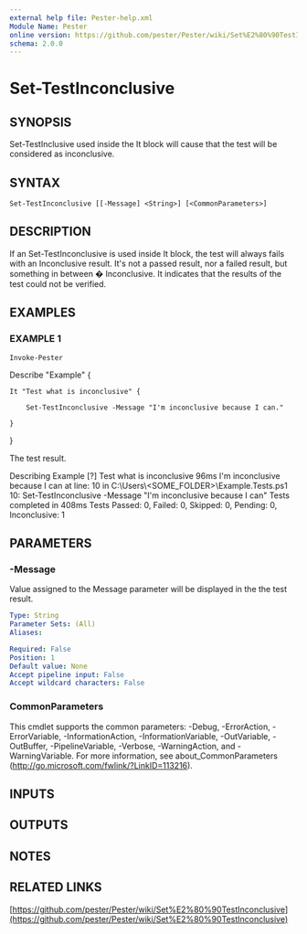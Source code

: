 ```yaml
---
external help file: Pester-help.xml
Module Name: Pester
online version: https://github.com/pester/Pester/wiki/Set%E2%80%90TestInconclusive
schema: 2.0.0
---
```


# Set-TestInconclusive

## SYNOPSIS

Set-TestInclusive used inside the It block will cause that the test will be
considered as inconclusive.

## SYNTAX

```
Set-TestInconclusive [[-Message] <String>] [<CommonParameters>]
```

## DESCRIPTION

If an Set-TestInconclusive is used inside It block, the test will always fails
with an Inconclusive result.
It's not a passed result, nor a failed result,
but something in between � Inconclusive.
It indicates that the results
of the test could not be verified.

## EXAMPLES

### EXAMPLE 1

```
Invoke-Pester
```

Describe "Example" {

    It "Test what is inconclusive" {

        Set-TestInconclusive -Message "I'm inconclusive because I can."

    }

}

The test result.

Describing Example
\[?\] Test what is inconclusive 96ms
I'm inconclusive because I can
at line: 10 in C:\Users\\\<SOME_FOLDER\>\Example.Tests.ps1
10: Set-TestInconclusive -Message "I'm inconclusive because I can"
Tests completed in 408ms
Tests Passed: 0, Failed: 0, Skipped: 0, Pending: 0, Inconclusive: 1

## PARAMETERS

### -Message

Value assigned to the Message parameter will be displayed in the the test result.

```yaml
Type: String
Parameter Sets: (All)
Aliases:

Required: False
Position: 1
Default value: None
Accept pipeline input: False
Accept wildcard characters: False
```

### CommonParameters
This cmdlet supports the common parameters: -Debug, -ErrorAction, -ErrorVariable, -InformationAction, -InformationVariable, -OutVariable, -OutBuffer, -PipelineVariable, -Verbose, -WarningAction, and -WarningVariable. For more information, see about_CommonParameters (http://go.microsoft.com/fwlink/?LinkID=113216).

## INPUTS

## OUTPUTS

## NOTES

## RELATED LINKS

[https://github.com/pester/Pester/wiki/Set%E2%80%90TestInconclusive](https://github.com/pester/Pester/wiki/Set%E2%80%90TestInconclusive)
